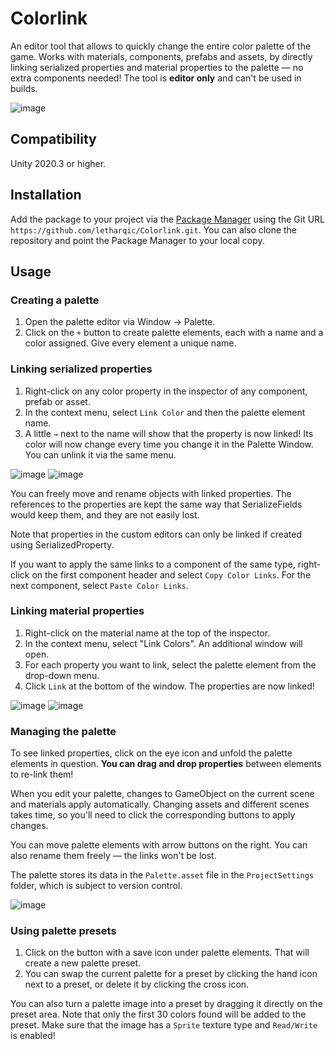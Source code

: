 # Colorlink

An editor tool that allows to quickly change the entire color palette of the game. Works with materials, components, prefabs and assets, by directly linking serialized properties and material properties to the palette — no extra components needed! The tool is **editor only** and can't be used in builds.

![image](https://user-images.githubusercontent.com/44412176/236405859-6416a5f9-b133-4374-9ac6-5ae11986c54f.gif)

## Compatibility

Unity 2020.3 or higher.

## Installation

Add the package to your project via the [Package Manager](https://docs.unity3d.com/Manual/upm-ui.html) using the Git URL
`https://github.com/letharqic/Colorlink.git`. You can also clone the repository and point the Package Manager to your local copy.

## Usage

### Creating a palette

1. Open the palette editor via Window → Palette.
2. Click on the `+` button to create palette elements, each with a name and a color assigned. Give every element a unique name.

### Linking serialized properties

1. Right-click on any color property in the inspector of any component, prefab or asset.
2. In the context menu, select `Link Color` and then the palette element name.
3. A little `→` next to the name will show that the property is now linked! Its color will now change every time you change it in the Palette Window. You can unlink it via the same menu.

![image](https://user-images.githubusercontent.com/44412176/236387862-a2e81ea4-11e4-4074-bbff-6e4cc952f2ea.png)
![image](https://user-images.githubusercontent.com/44412176/236388019-7dee1343-33ce-459c-8e12-3a002ee0a5b7.png)

You can freely move and rename objects with linked properties. The references to the properties are kept the same way that SerializeFields would keep them, and they are not easily lost. 

Note that properties in the custom editors can only be linked if created using SerializedProperty.

If you want to apply the same links to a component of the same type, right-click on the first component header and select `Copy Color Links`. For the next component, select `Paste Color Links`.

### Linking material properties

1. Right-click on the material name at the top of the inspector.
2. In the context menu, select "Link Colors". An additional window will open.
3. For each property you want to link, select the palette element from the drop-down menu.
4. Click `Link` at the bottom of the window. The properties are now linked!

![image](https://user-images.githubusercontent.com/44412176/236388605-813e4f86-54fa-4416-a420-17c0411e0c70.png)
![image](https://user-images.githubusercontent.com/44412176/236388615-57969e2c-f603-4644-a60e-1e25b8879fc2.png)

### Managing the palette

To see linked properties, click on the eye icon and unfold the palette elements in question. **You can drag and drop properties** between elements to re-link them!

When you edit your palette, changes to GameObject on the current scene and materials apply automatically. Changing assets and different scenes takes time, so you'll need to click the corresponding buttons to apply changes.

You can move palette elements with arrow buttons on the right. You can also rename them freely — the links won't be lost.

The palette stores its data in the `Palette.asset` file in the `ProjectSettings` folder, which is subject to version control.

![image](https://user-images.githubusercontent.com/44412176/236402915-91264ec8-4278-4a2d-9118-8ca699fceeed.png)

### Using palette presets

1. Click on the button with a save icon under palette elements. That will create a new palette preset.
2. You can swap the current palette for a preset by clicking the hand icon next to a preset, or delete it by clicking the cross icon.

You can also turn a palette image into a preset by dragging it directly on the preset area. Note that only the first 30 colors found will be added to the preset. Make sure that the image has a `Sprite` texture type and `Read/Write` is enabled!
